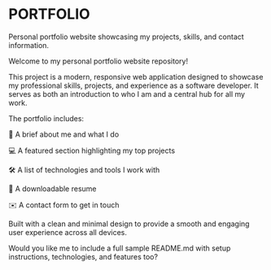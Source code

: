 # PORTFOLIO
Personal portfolio website showcasing my projects, skills, and contact information.

Welcome to my personal portfolio website repository!

This project is a modern, responsive web application designed to showcase my professional skills, projects, and experience as a software developer. It serves as both an introduction to who I am and a central hub for all my work.

The portfolio includes:

🧠 A brief about me and what I do

💻 A featured section highlighting my top projects

🛠 A list of technologies and tools I work with

📄 A downloadable resume

✉️ A contact form to get in touch

Built with a clean and minimal design to provide a smooth and engaging user experience across all devices.

Would you like me to include a full sample README.md with setup instructions, technologies, and features too?
